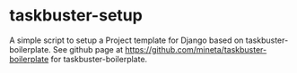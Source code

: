 # taskbuster-setup
A simple script to setup a Project template for Django based on  taskbuster-boilerplate.
See github page at  https://github.com/mineta/taskbuster-boilerplate  for taskbuster-boilerplate. 



